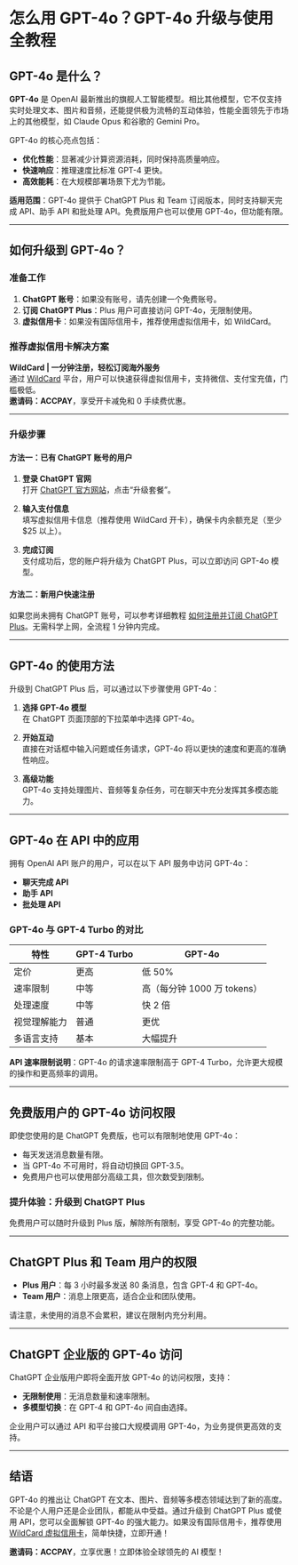 # 怎么用 GPT-4o？GPT-4o 升级与使用全教程

## GPT-4o 是什么？

**GPT-4o** 是 OpenAI 最新推出的旗舰人工智能模型。相比其他模型，它不仅支持实时处理文本、图片和音频，还能提供极为流畅的互动体验，性能全面领先于市场上的其他模型，如 Claude Opus 和谷歌的 Gemini Pro。

GPT-4o 的核心亮点包括：

- **优化性能**：显著减少计算资源消耗，同时保持高质量响应。
- **快速响应**：推理速度比标准 GPT-4 更快。
- **高效能耗**：在大规模部署场景下尤为节能。

**适用范围**：GPT-4o 提供于 ChatGPT Plus 和 Team 订阅版本，同时支持聊天完成 API、助手 API 和批处理 API。免费版用户也可以使用 GPT-4o，但功能有限。

---

## 如何升级到 GPT-4o？

### 准备工作

1. **ChatGPT 账号**：如果没有账号，请先创建一个免费账号。
2. **订阅 ChatGPT Plus**：Plus 用户可直接访问 GPT-4o，无限制使用。
3. **虚拟信用卡**：如果没有国际信用卡，推荐使用虚拟信用卡，如 WildCard。

### 推荐虚拟信用卡解决方案

**WildCard | 一分钟注册，轻松订阅海外服务**  
通过 [WildCard](https://bit.ly/bewildcard) 平台，用户可以快速获得虚拟信用卡，支持微信、支付宝充值，门槛极低。  
**邀请码：ACCPAY**，享受开卡减免和 0 手续费优惠。

---

### 升级步骤

#### 方法一：已有 ChatGPT 账号的用户

1. **登录 ChatGPT 官网**  
   打开 [ChatGPT 官方网站](https://chat.openai.com)，点击“升级套餐”。

2. **输入支付信息**  
   填写虚拟信用卡信息（推荐使用 WildCard 开卡），确保卡内余额充足（至少 $25 以上）。

3. **完成订阅**  
   支付成功后，您的账户将升级为 ChatGPT Plus，可以立即访问 GPT-4o 模型。

#### 方法二：新用户快速注册

如果您尚未拥有 ChatGPT 账号，可以参考详细教程 [如何注册并订阅 ChatGPT Plus](https://bit.ly/bewildcard)。无需科学上网，全流程 1 分钟内完成。

---

## GPT-4o 的使用方法

升级到 ChatGPT Plus 后，可以通过以下步骤使用 GPT-4o：

1. **选择 GPT-4o 模型**  
   在 ChatGPT 页面顶部的下拉菜单中选择 GPT-4o。

2. **开始互动**  
   直接在对话框中输入问题或任务请求，GPT-4o 将以更快的速度和更高的准确性响应。

3. **高级功能**  
   GPT-4o 支持处理图片、音频等复杂任务，可在聊天中充分发挥其多模态能力。

---

## GPT-4o 在 API 中的应用

拥有 OpenAI API 账户的用户，可以在以下 API 服务中访问 GPT-4o：

- **聊天完成 API**
- **助手 API**
- **批处理 API**

### GPT-4o 与 GPT-4 Turbo 的对比

| **特性**           | **GPT-4 Turbo** | **GPT-4o**       |
|--------------------|----------------|------------------|
| 定价              | 更高            | 低 50%           |
| 速率限制          | 中等            | 高（每分钟 1000 万 tokens） |
| 处理速度          | 中等            | 快 2 倍          |
| 视觉理解能力      | 普通            | 更优             |
| 多语言支持        | 基本            | 大幅提升         |

**API 速率限制说明**：GPT-4o 的请求速率限制高于 GPT-4 Turbo，允许更大规模的操作和更高频率的调用。

---

## 免费版用户的 GPT-4o 访问权限

即使您使用的是 ChatGPT 免费版，也可以有限制地使用 GPT-4o：

- 每天发送消息数量有限。
- 当 GPT-4o 不可用时，将自动切换回 GPT-3.5。
- 免费用户也可以使用部分高级工具，但次数受到限制。

### 提升体验：升级到 ChatGPT Plus

免费用户可以随时升级到 Plus 版，解除所有限制，享受 GPT-4o 的完整功能。

---

## ChatGPT Plus 和 Team 用户的权限

- **Plus 用户**：每 3 小时最多发送 80 条消息，包含 GPT-4 和 GPT-4o。
- **Team 用户**：消息上限更高，适合企业和团队使用。

请注意，未使用的消息不会累积，建议在限制内充分利用。

---

## ChatGPT 企业版的 GPT-4o 访问

ChatGPT 企业版用户即将全面开放 GPT-4o 的访问权限，支持：

- **无限制使用**：无消息数量和速率限制。
- **多模型切换**：在 GPT-4 和 GPT-4o 间自由选择。

企业用户可以通过 API 和平台接口大规模调用 GPT-4o，为业务提供更高效的支持。

---

## 结语

GPT-4o 的推出让 ChatGPT 在文本、图片、音频等多模态领域达到了新的高度。不论是个人用户还是企业团队，都能从中受益。通过升级到 ChatGPT Plus 或使用 API，您可以全面解锁 GPT-4o 的强大能力。如果没有国际信用卡，推荐使用 [WildCard 虚拟信用卡](https://bit.ly/bewildcard)，简单快捷，立即开通！

**邀请码：ACCPAY**，立享优惠！立即体验全球领先的 AI 模型！
